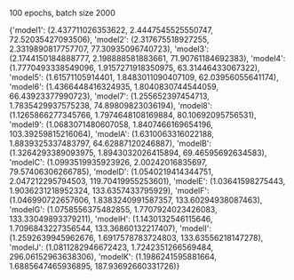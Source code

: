 100 epochs, batch size 2000

{'model1': (2.437711026353622, 2.4447545525550747, 72.52035427093506),
 'model2': (2.317675518927255, 2.3319890817757707, 77.30935096740723),
 'model3': (2.1744150184888777, 2.198888581883661, 71.90761184692383),
 'model4': (1.7770493338549096, 1.9157271918350975, 63.31446433067322),
 'model5': (1.61571105914401, 1.8483011090407109, 62.03956055641174),
 'model6': (1.4366448416324935, 1.8040830744544059, 66.43923377990723),
 'model7': (1.255652397454713, 1.7835429937575238, 74.89809823036194),
 'model8': (1.1265866277345766, 1.7974648108169884, 80.10692095756531),
 'model9': (1.0683071480607058, 1.8407466169654196, 103.39259815216064),
 'modelA': (1.6310063316022188, 1.8839325337483797, 64.62887120246887),
 'modelB': (1.3264293389093975, 1.8943032026415894, 69.46595692634583),
 'modelC': (1.0993519935923926, 2.00242016835697, 79.57406306266785),
 'modelD': (1.0540219414344751, 2.047212295794503, 119.70419955253601),
 'modelE': (1.03641598275443, 1.9036231218952324, 133.6357433795929),
 'modelF': (1.046990722657606, 1.8383240991587357, 133.60294938087463),
 'modelG': (1.0758556375482855, 1.7707924023426083, 133.33049893379211),
 'modelH': (1.1430132546115646, 1.7096843227356544, 133.36860132217407),
 'modelI': (1.2592639945962676, 1.6917578783724803, 133.63556218147278),
 'modelJ': (1.0811282946672423, 1.7242351266569484, 296.06152963638306),
 'modelK': (1.1986241595881664, 1.6885647465936895, 187.93692660331726)}

